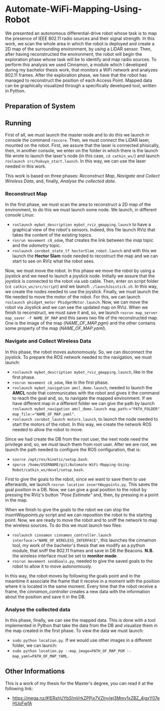 # Automate-WiFi-Mapping-Using-Robot
We presented an autonomous differential-drive robot whose task is to map the presence of IEEE 802.11 radio sources and their signal strength.
In this work, we scan the whole area in which the robot is deployed and create a 2D map of the surrounding environment, by using a LiDAR sensor. Then, after having reconstructed the environment, the robot will begin the exploration phase whose task will be to identify and map radio sources. To perform this analysis we used Cinnamon, a module which I developed during my bachelor thesis work, that monitors a WiFi network and analyzes 802.11 frames. After the exploration phase, we have that the robot has managed to reconstruct the position of each Access Point. Mapped data can be graphically visualized through a specifically developed tool, written in Python.

## Preparation of System

## Running
First of all, we must launch the master node and to do this we launch in console the command `roscore`. Then, we must connect the LiDAR laser, mounted on the robot. First, we assure that the laser is connected phisically, then, in another console, we enter on the folder in which there is the launch file wrote to launch the laser's node (in this case, `cd catkin_ws/`) and launch `roslaunch src/hokuyo_start.launch`. In this way, we can use the laser needed in this work.

This work is based on three phases: *Reconstruct Map*, *Navigate and Collect Wireless Data*, and, finally, *Analyse the collected data*.

### Reconstruct Map
In the first phase, we must scan the area to reconstruct a 2D map of the environment, to do this we must launch some node. We launch, in different console Linux:
- `roslaunch mybot_description mybot_rviz_gmapping.launch` to have a graphical view of the robot's sensors. Indeed, this file launch RViz that takes the content of the existing topics.
- `rosrun movement c8_odom`, that creates the link between the *map* topic and the *odometry* topic.
- `roslaunch corobot_state_tf hectorSlam_robot.launch` and with this we launch the **Hector Slam** node needed to recostruct the map and we can start to see on RViz what the robot sees. 

Now, we must move the robot. In this phase we move the robot by using a joystick and we need to launch a joystick node. Initially we assure that the joystick is connected to the robot via usb cable. Then, enter on *script* folder (`cd catkin_ws/src/script`) and we launch `./launchJoistick.sh`. In this way, we create the nodes needed to use the joystick.
Finally, we must launch the file needed to move the motor of the robot. For this, we can launch `roslaunch phidget_motor PhidgetMotor.launch`.
Now, we can move the robot via Joystick and we can see the updated map on RViz.
When we finish to reconstruct, we must save it and, so, we launch `rosrun map_server map_saver -f NAME_OF_MAP` and this saves two file of the reconstructed map. One is the image of the map (*NAME_OF_MAP.pgm*) and the other contains some property of the map (*NAME_OF_MAP.yaml*).

### Navigate and Collect Wireless Data
In this phase, the robot moves autonomously. So, we can disconnect the joystick. To prepare the ROS network needed to the navigation, we must launch:
- `roslaunch mybot_description mybot_rviz_gmapping.launch`, like in the first phase.
- `rosrun movement c8_odom`, like in the first phase.
- `roslaunch mybot_navigation amcl_demo.launch`, needed to launch the **AMCL** node that communicates with the robot and gives it the command to reach the goal and, so, to navigate the mapped environment. If we have different map in a different folder we can give the path by launch `roslaunch mybot_navigation amcl_demo.launch map_path:="PATH_FOLDER" map_file:="NAME_OF_MAP.yaml"`.
- `roslaunch corobot_launch motors.launch`, to launch the node needed to start the motors of the robot.
In this way, we create the network ROS needed to allow the robot to move. 

Since we had create the DB from the root user, the next node need the privilege and, so, we must lauch them from root user. After we are root, we launch the path needed to configure the ROS configuration, that is:
- `source /opt/ros/kinetic/setup.bash`.
- `spurce /home/USERNAME/git/Automate-WiFi-Mapping-Using-Robot/catkin_ws/devel/setup.bash`.

First to give the goals to the robot, since we want to save them to use afterwards, we launch `rosrun location insertWaypoints.py`. This saves the goal position in a DB. Now, we can give a goal position to the robot by pressing the RViz's button *"Pose Estimate"* and, then, by pressing in a point in the map.

When we finish to give the goals to the robot we can stop the *insertWaypoints.py* script and we can reposition the robot to the starting point. Now, we are ready to move the robot and to sniff the network to map the wireless sources. To do this we must launch two files:
- `roslaunch cinnamon cinnamon_controller.launch interface:="NAME_OF_WIRELESS_INTERFACE"`, this launches the cinnamon tool, my work of the bachelor's thesis that we modify as a python module, that sniff the 802.11 frames and save in DB the Beacons. **N.B.** the wireless interface must be set to **monitor mode**.
- `rosrun movement sendGoals.py`, needed to give the saved goals to the robot to allow it to move autonomously.

In this way, the robot moves by following the goals point and in the meantime it associate the frame that it receive in a moment with the position where it is located in the same moment. Every time that the robot receive a frame, the *cinnamon_controller* creates a new data with the information about the position and save it in the DB. 

### Analyse the collected data
In this phase, finally, we can see the mapped data. This is done with a tool implemented in Python that take the data from the DB and visualize them in the map created in the first phase. To view the data we must launch:
- `sudo python location.py`.
If we would use other images in a different folder, we can launch:
- `sudo python location.py --map_image=PATH_OF_MAP_PGM --map_yaml=PATH_OF_MAP_YAML`.


## Other Informations
This is a work of my thesis for the Master's degree, you can read it at the following link:
- https://mega.nz/#!ERshUYbS!mVrkZPPjx7VZInyIej3Mmy1xZBZ_4igxY07eHUoFwfA
